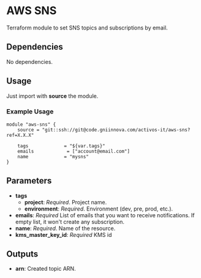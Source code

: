 # AWS SNS

Terraform module to set SNS topics and subscriptions by email.

## Dependencies

No dependencies.

## Usage

Just import with **source** the module.

### Example Usage

    module "aws-sns" {
        source = "git::ssh://git@code.gniinnova.com/activos-it/aws-sns?ref=X.X.X"

        tags             = "${var.tags}"
        emails            = ["account@email.com"]
        name             = "mysns"
    }

## Parameters

- **tags**
  - **project**: *Required*. Project name.
  - **environment**: *Required*. Environment (dev, pre, prod, etc.).
- **emails**: *Required* List of emails that you want to receive notifications. If empty list, it won't create any subscription.
- **name**: *Required*. Name of the resource.
- **kms_master_key_id**: *Required* KMS id

## Outputs

- **arn**: Created topic ARN.
